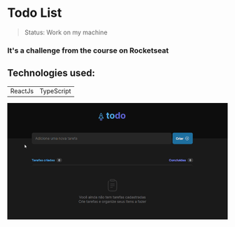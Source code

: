 <h1>Todo List</h1>

> Status: Work on my machine

### It's a challenge from the course on Rocketseat

## Technologies used:

<table>
  <tr>
    <td>ReactJs</td>
    <td>TypeScript</td>
  </tr>
</table>

<img src="./src/assets/Animation.gif" alt="Imagem do projeto"/>
